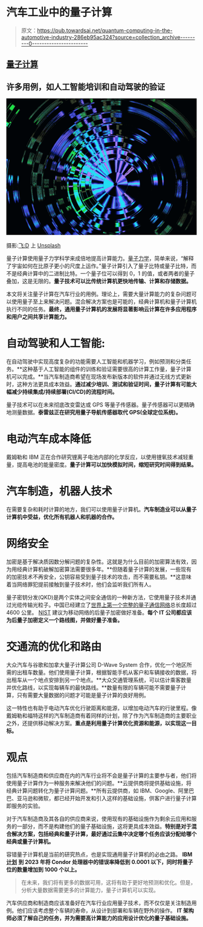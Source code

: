 # 汽车工业中的量子计算

> 原文：<https://pub.towardsai.net/quantum-computing-in-the-automotive-industry-286eb95ac324?source=collection_archive---------0----------------------->

## [量子计算](https://towardsai.net/p/category/quantum-computing)

## 许多用例，如人工智能培训和自动驾驶的验证

![](img/c6e3f69b3548dd6ee3c7ba84713eaf5b.png)

摄影:[飞:D](https://unsplash.com/@flyd2069?utm_source=unsplash&utm_medium=referral&utm_content=creditCopyText) 上 [Unsplash](https://unsplash.com/s/photos/quantum?utm_source=unsplash&utm_medium=referral&utm_content=creditCopyText)

量子计算使用量子力学科学来成倍地提高计算能力。[量子力学](https://simple.m.wikipedia.org/wiki/Quantum_mechanics)，简单来说，“解释了宇宙如何在比原子更小的尺度上运作。”量子计算引入了量子比特或量子比特，而不是经典计算中的二进制比特。一个量子位可以得到 0，1 的值，或者两者的量子叠加，这是无限的。**量子技术可以比传统计算机更快地传输、计算和存储数据。**

本文将关注量子计算在汽车行业的用例。理论上，需要大量计算能力的复杂问题可以使用量子至上来解决问题。混合解决方案也是可能的，经典计算机和量子计算机执行不同的任务。**最终，通用量子计算机的发展将显著影响云计算在许多应用程序和用户之间共享计算能力。**

# 自动驾驶和人工智能:

在自动驾驶中实现高度复杂的功能需要人工智能和机器学习，例如预测和分类任务。**这种基于人工智能的组件的训练和验证需要很高的计算工作量，量子计算机可以完成。**当汽车制造商希望在现场发布新版本的软件并通过无线方式更新时，这种方法更具成本效益。**通过减少培训、测试和验证时间，量子计算有可能大幅减少持续集成/持续部署(CI/CD)的流程时间。**

量子技术可以在未来彻底改变雷达或 GPS 等量子传感器。量子传感器可以更精确地测量数据。**泰雷兹正在研究用量子导航传感器取代 GPS(全球定位系统)。**

# 电动汽车成本降低

戴姆勒和 IBM 正在合作研究锂离子电池内部的化学反应，以使用锂氧技术减轻重量，提高电池的能量密度。**量子计算可以加快模拟时间，缩短研究时间得到结果。**

# 汽车制造，机器人技术

在需要复杂和耗时计算的地方，我们可以使用量子计算机。**汽车制造业可以从量子计算机中受益，优化所有机器人和机器的合作。**

# 网络安全

加密是基于解决质因数分解问题的复杂性。这就是为什么目前的加密算法有效，因为用经典计算机破解加密算法需要很多年。**但随着量子计算的发展，一些现有的加密技术不再安全，公钥容易受到量子技术的攻击，而不需要私钥。**这意味着当网络罪犯提前接触到量子技术时，他们会监听我们所有人。

量子密钥分发(QKD)是两个实体之间安全通信的一种新方法，它使用量子技术并通过光缆传输光粒子。中国已经建立了[世界上第一个完整的量子通信网络](https://scitechdaily.com/china-builds-the-worlds-first-integrated-quantum-communication-network/)总长度超过 4600 公里。 [NIST](https://csrc.nist.gov/projects/post-quantum-cryptography) 建议为移动网络的后量子加密做好准备。**每个 IT 公司都应该为后量子加密定义一个路线图，并做好量子准备。**

# 交通流的优化和路由

大众汽车与谷歌和加拿大量子计算公司 D-Wave System 合作，优化一个地区所需的出租车数量。他们使用量子计算，根据智能手机从客户和车辆接收的数据，将出租车从一个地点安排到另一个地点。**大众交通管理系统，可以估计乘客数量并优化路线，以实现每辆车的最快路线。**数量有限的车辆可能不需要量子计算，只有需要大量数据的问题才可能是量子计算的良好用例。

这一特性也有助于电动汽车优化行驶距离和能源，以增加电动汽车的行驶里程。像戴姆勒和福特这样的汽车制造商有着同样的计划，除了作为汽车制造商的主要职业之外，还提供移动解决方案。**重点是利用量子计算优化资源和能源，以实现这一目标。**

# 观点

包括汽车制造商和供应商在内的汽车行业将不会是量子计算的主要参与者，他们将使用量子计算作为一种服务来解决他们的问题。**云提供商将提供基础设施，将经典计算问题转化为量子计算问题。**所有云提供商，如 IBM、Google、阿里巴巴、亚马逊和微软，都已经开始开发和引入这样的基础设施，供客户进行量子计算即服务的实验。

对于汽车制造商及其各自的供应商来说，使用现有的基础设施作为剩余云应用和服务的一部分，而不是构建他们的量子基础设施，这将更具成本效益。**特别是对于混合解决方案，包括经典和量子计算，最好通过云集中决定哪个任务应该分配给哪个经典或量子计算机。**

容错量子计算机是当前的研究热点，也是实现通用量子计算机的必由之路。 **IBM** [**计划**](https://singularityhub.com/2020/09/25/ibm-plans-to-have-a-1000-qubit-quantum-computer-by-2023/) **到 2023 年将 Condor 处理器中的错误率降低到 0.0001 以下，同时将量子位的数量增加到 1000 个以上。**

> 在未来，我们将有更多的数据可用，这将有助于更好地预测和优化。但是，分析大量数据需要更多的计算能力，量子计算机可以实现。

汽车供应商和制造商应该准备好在汽车行业应用量子技术，而不仅仅是关注制造用例。他们应该考虑整个车辆的寿命，从设计到部署和车辆在野外的操作。 **IT 架构师必须了解自己的任务，并为需要高计算能力的应用设计优化的量子基础设施。**